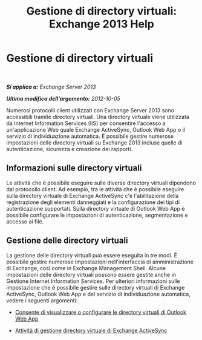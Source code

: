 ﻿---
title: 'Gestione di directory virtuali: Exchange 2013 Help'
TOCTitle: Gestione di directory virtuali
ms:assetid: 1af30fd5-621c-4acb-b6df-d8fa64d719ba
ms:mtpsurl: https://technet.microsoft.com/it-it/library/Ff952752(v=EXCHG.150)
ms:contentKeyID: 50480161
ms.date: 05/22/2018
mtps_version: v=EXCHG.150
ms.translationtype: MT
---

# Gestione di directory virtuali

 

_**Si applica a:** Exchange Server 2013_

_**Ultima modifica dell'argomento:** 2012-10-05_

Numerosi protocolli client utilizzati con Exchange Server 2013 sono accessibili tramite directory virtuali. Una directory virtuale viene utilizzata da Internet Information Services (IIS) per consentire l'accesso a un'applicazione Web quale Exchange ActiveSync, Outlook Web App o il servizio di individuazione automatica. È possibile gestire numerose impostazioni delle directory virtuali su Exchange 2013 incluse quelle di autenticazione, sicurezza e creazione dei rapporti.

## Informazioni sulle directory virtuali

Le attività che è possibile eseguire sulle diverse directory virtuali dipendono dal protocollo client. Ad esempio, tra le attività che è possibile eseguire sulla directory virtuale di Exchange ActiveSync c'è l'abilitazione della registrazione degli elementi danneggiati e la configurazione dei tipi di autenticazione supportati. Sulla directory virtuale di Outlook Web App è possibile configurare le impostazioni di autenticazione, segmentazione e accesso ai file.

## Gestione delle directory virtuali

La gestione delle directory virtuali può essere eseguita in tre modi. È possibile gestire numerose impostazioni nell'interfaccia di amministrazione di Exchange, così come in Exchange Management Shell. Alcune impostazioni delle directory virtuali possono essere gestite anche in Gestione Internet Information Services. Per ulteriori informazioni sulle impostazione che è possibile gestire sulle directory virtuali di Exchange ActiveSync, Outlook Web App e del servizio di individuazione automatica, vedere i seguenti argomenti:

  - [Consente di visualizzare o configurare le directory virtuali di Outlook Web App](view-or-configure-outlook-web-app-virtual-directories-exchange-2013-help.md)

  - [Attività di gestione directory virtuale di Exchange ActiveSync](exchange-activesync-virtual-directory-management-tasks-exchange-2013-help.md)

